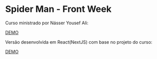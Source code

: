 # Spider Man - Front Week

Curso ministrado por Násser Yousef Ali:

[DEMO](https://daniofilho.com.br/estudo/spiderman-frontweek)

Versão desenvolvida em React(NextJS) com base no projeto do curso:

[DEMO](https://daniofilho.com.br/estudo/spiderman-frontweek/react/)
